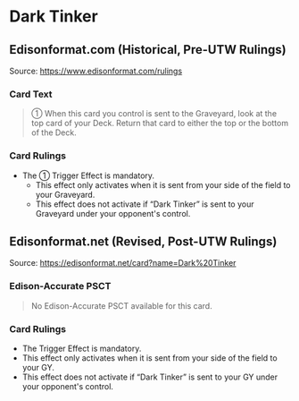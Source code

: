 # Dark Tinker

## Edisonformat.com (Historical, Pre-UTW Rulings)

Source: https://www.edisonformat.com/rulings

### Card Text

> ① When this card you control is sent to the Graveyard, look at the top card of your Deck. Return that card to either the top or the bottom of the Deck.

### Card Rulings

*   The ① Trigger Effect is mandatory.
    *   This effect only activates when it is sent from your side of the field to your Graveyard.
    *   This effect does not activate if “Dark Tinker” is sent to your Graveyard under your opponent's control.

## Edisonformat.net (Revised, Post-UTW Rulings)

Source: https://edisonformat.net/card?name=Dark%20Tinker

### Edison-Accurate PSCT

> No Edison-Accurate PSCT available for this card.

### Card Rulings

*   The Trigger Effect is mandatory.
*   This effect only activates when it is sent from your side of the field to your GY.
*   This effect does not activate if “Dark Tinker” is sent to your GY under your opponent's control.
            